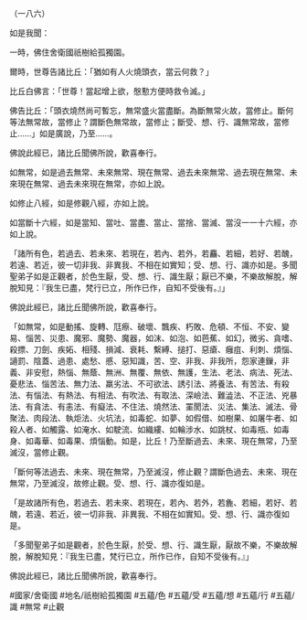 （一八六）

如是我聞：

一時，佛住舍衛國祇樹給孤獨園。

爾時，世尊告諸比丘：「猶如有人火燒頭衣，當云何救？」

比丘白佛言：「世尊！當起增上欲，慇懃方便時救令滅。」

佛告比丘：「頭衣燒然尚可暫忘，無常盛火當盡斷。為斷無常火故，當修止。斷何等法無常故，當修止？謂斷色無常故，當修止；斷受、想、行、識無常故，當修止……」如是廣說，乃至……。

佛說此經已，諸比丘聞佛所說，歡喜奉行。

如無常，如是過去無常、未來無常、現在無常、過去未來無常、過去現在無常、未來現在無常、過去未來現在無常，亦如上說。

如修止八經，如是修觀八經，亦如上說。

如當斷十六經，如是當知、當吐、當盡、當止、當捨、當滅、當沒一一十六經，亦如上說。

「諸所有色，若過去、若未來、若現在，若內、若外，若麤、若細，若好、若醜，若遠、若近，彼一切非我、非異我、不相在如實知；受、想、行、識亦如是。多聞聖弟子如是正觀者，於色生厭，受、想、行、識生厭；厭已不樂，不樂故解脫，解脫知見：『我生已盡，梵行已立，所作已作，自知不受後有。』」

佛說此經已，諸比丘聞佛所說，歡喜奉行。

「如無常，如是動搖、旋轉、尫瘵、破壞、飄疾、朽敗、危頓、不恒、不安、變易、惱苦、災患、魔邪、魔勢、魔器，如沫、如泡、如芭蕉、如幻，微劣、貪嗜、殺摽、刀劍、疾妬、相殘、損減、衰耗、繫縛、搥打、惡瘡、癰疽、利刺、煩惱、讁罰、陰蓋、過患、處愁、慼、惡知識，苦、空、非我、非我所，怨家連鏁，非義、非安慰，熱惱、無蔭、無洲、無覆、無依、無護，生法、老法、病法、死法、憂悲法、惱苦法、無力法、羸劣法、不可欲法、誘引法、將養法、有苦法、有殺法、有惱法、有熱法、有相法、有吹法、有取法、深嶮法、難澁法、不正法、兇暴法、有貪法、有恚法、有癡法、不住法、燒然法、罣閡法、災法、集法、滅法、骨聚法、肉段法、執炬法、火坑法，如毒蛇、如夢、如假借、如樹果、如屠牛者、如殺人者、如觸露、如淹水、如駛流、如織縷、如輪涉水、如跳杖、如毒瓶、如毒身、如毒華、如毒果、煩惱動。如是，比丘！乃至斷過去、未來、現在無常，乃至滅沒，當修止觀。

「斷何等法過去、未來、現在無常，乃至滅沒，修止觀？謂斷色過去、未來、現在無常，乃至滅沒，故修止觀。受、想、行、識亦復如是。

「是故諸所有色，若過去、若未來、若現在，若內、若外，若麁、若細，若好、若醜，若遠、若近，彼一切非我、非異我、不相在如實知。受、想、行、識亦復如是。

「多聞聖弟子如是觀者，於色生厭，於受、想、行、識生厭，厭故不樂，不樂故解脫，解脫知見：『我生已盡，梵行已立，所作已作，自知不受後有。』」

佛說此經已，諸比丘聞佛所說，歡喜奉行。

#國家/舍衛國
#地名/祇樹給孤獨園
#五蘊/色
#五蘊/受
#五蘊/想
#五蘊/行
#五蘊/識
#無常
#止觀
